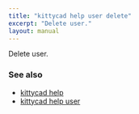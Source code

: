 ```yaml
---
title: "kittycad help user delete"
excerpt: "Delete user."
layout: manual
---
```


Delete user.

### See also

* [kittycad help](./kittycad_help)
* [kittycad help user](./kittycad_help_user)